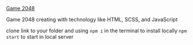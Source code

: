 [Game 2048](https://webdevw.github.io/2048_js_game/)

Game 2048 creating with technology like HTML, SCSS, and JavaScript

clone link to your folder and using 
 `npm i` in the terminal to install locally
 `npm start` to start in local server
